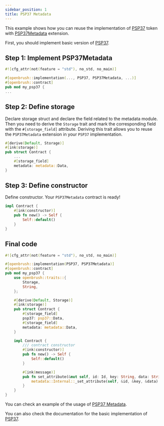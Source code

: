 ```yaml
---
sidebar_position: 1
title: PSP37 Metadata
---
```


This example shows how you can reuse the implementation of [PSP37](https://github.com/Brushfam/openbrush-contracts/tree/main/contracts/token/psp37) token with [PSP37Metadata](https://github.com/Brushfam/openbrush-contracts/tree/main/contracts/token/psp37/extensions/metadata.rs) extension.

First, you should implement basic version of [PSP37](/smart-contracts/PSP37).

## Step 1: Implement PSP37Metadata

```rust
#![cfg_attr(not(feature = "std"), no_std, no_main)]

#[openbrush::implementation(..., PSP37, PSP37Metadata, ...)]
#[openbrush::contract]
pub mod my_psp37 {
...
```

## Step 2: Define storage

Declare storage struct and declare the field related to the metadata module. 
Then you need to derive the `Storage` trait and mark the corresponding field with 
the `#[storage_field]` attribute. 
Deriving this trait allows you to reuse the `PSP37Metadata` extension in your 
`PSP37` implementation.

```rust
#[derive(Default, Storage)]
#[ink(storage)]
pub struct Contract {
    ...
    #[storage_field]
    metadata: metadata::Data,
}
```

## Step 3: Define constructor

Define constructor. Your `PSP37Metadata` contract is ready!

```rust
impl Contract {
    #[ink(constructor)]
    pub fn new() -> Self {
        Self::default()
    }
}
```

## Final code

```rust
#![cfg_attr(not(feature = "std"), no_std, no_main)]

#[openbrush::implementation(PSP37, PSP37Metadata)]
#[openbrush::contract]
pub mod my_psp37 {
    use openbrush::traits::{
        Storage,
        String,
    };

    #[derive(Default, Storage)]
    #[ink(storage)]
    pub struct Contract {
        #[storage_field]
        psp37: psp37::Data,
        #[storage_field]
        metadata: metadata::Data,
    }

    impl Contract {
        /// contract constructor
        #[ink(constructor)]
        pub fn new() -> Self {
            Self::default()
        }

        #[ink(message)]
        pub fn set_attribute(&mut self, id: Id, key: String, data: String) -> Result<(), PSP37Error> {
            metadata::Internal::_set_attribute(self, &id, &key, &data)
        }
    }
}

```

You can check an example of the usage of [PSP37 Metadata](https://github.com/Brushfam/openbrush-contracts/tree/main/examples/psp37_extensions/metadata).

You can also check the documentation for the basic implementation of [PSP37](/smart-contracts/PSP37).
